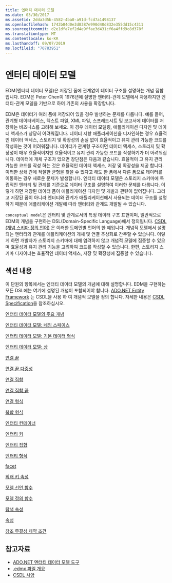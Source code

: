 ```yaml
---
title: 엔터티 데이터 모델
ms.date: 03/30/2017
ms.assetid: 2dda3d5b-4582-4ba0-a91d-fcd7a1498137
ms.openlocfilehash: 1742b04d0e3d8387e990d40d832e355dd15c4311
ms.sourcegitcommit: d2e1dfa7ef2d4e9ffae3d431cf6a4ffd9c8d378f
ms.translationtype: MT
ms.contentlocale: ko-KR
ms.lasthandoff: 09/07/2019
ms.locfileid: "70783951"
---
```

# <a name="entity-data-model"></a>엔터티 데이터 모델
EDM(엔터티 데이터 모델)은 저장된 폼에 관계없이 데이터 구조를 설명하는 개념 집합입니다. EDM은 Peter Chen이 1976년에 설명한 엔터티-관계 모델에서 차용하지만 엔터티-관계 모델을 기반으로 하여 기존의 사용을 확장합니다.  
  
 EDM은 데이터가 여러 폼에 저장되어 있을 경우 발생하는 문제를 다룹니다. 예를 들어, 관계형 데이터베이스, 텍스트 파일, XML 파일, 스프레드시트 및 보고서에 데이터를 저장하는 비즈니스를 고려해 보세요. 이 경우 데이터 모델링, 애플리케이션 디자인 및 데이터 액세스가 상당히 어려워집니다. 데이터 지향 애플리케이션을 디자인하는 경우 효율적인 데이터 액세스, 스토리지 및 확장성의 손실 없이 효율적이고 유지 관리 가능한 코드를 작성하는 것이 어려워집니다. 데이터가 관계형 구조이면 데이터 액세스, 스토리지 및 확장성이 매우 효율적이지만 효율적이고 유지 관리 가능한 코드를 작성하기가 더 어려워집니다. 데이터에 개체 구조가 있으면 장단점은 다음과 같습니다. 효율적이 고 유지 관리 가능한 코드를 작성 하는 것은 효율적인 데이터 액세스, 저장 및 확장성을 제공 합니다. 이러한 상쇄 간에 적절한 균형을 찾을 수 있다고 해도 한 폼에서 다른 폼으로 데이터를 이동하는 경우 새로운 문제가 발생합니다. 엔터티 데이터 모델은 스토리지 스키마에 독립적인 엔터티 및 관계를 기준으로 데이터 구조를 설명하여 이러한 문제를 다룹니다. 이렇게 하면 저장된 데이터 폼이 애플리케이션 디자인 및 개발과 관련이 없어집니다. 그리고 저장된 폼이 아니라 엔터티와 관계가 애플리케이션에서 사용되는 데이터 구조를 설명하기 때문에 애플리케이션 개발에 따라 엔터티와 관계도 개발될 수 있습니다.  
  
 `conceptual model`은 엔터티 및 관계로서의 특정 데이터 구조 표현이며, 일반적으로 EDM의 개념을 구현하는 DSL(Domain-Specific Language)에서 정의됩니다. [CSDL (개념 스키마 정의 언어)](./ef/language-reference/csdl-specification.md) 은 이러한 도메인별 언어의 한 예입니다. 개념적 모델에서 설명되는 엔터티와 관계를 애플리케이션의 개체 및 연결 추상화로 간주할 수 있습니다. 이렇게 하면 개발자가 스토리지 스키마에 대해 염려하지 않고 개념적 모델에 집중할 수 있으며 효율성과 유지 관리 기능을 고려하여 코드를 작성할 수 있습니다. 한편, 스토리지 스키마 디자이너는 효율적인 데이터 액세스, 저장 및 확장성에 집중할 수 있습니다.  
  
## <a name="in-this-section"></a>섹션 내용  
 이 단원의 항목에서는 엔터티 데이터 모델의 개념에 대해 설명합니다. EDM을 구현하는 모든 DSL에는 여기에 설명된 개념이 포함되어야 합니다. [ADO.NET Entity Framework](./ef/index.md) 는 CSDL을 사용 하 여 개념적 모델을 정의 합니다. 자세한 내용은 [CSDL Specification](./ef/language-reference/csdl-specification.md)을 참조하십시오.  
  
 [엔터티 데이터 모델의 주요 개념](entity-data-model-key-concepts.md)  
  
 [엔터티 데이터 모델: 네임 스페이스](entity-data-model-namespaces.md)  
  
 [엔터티 데이터 모델: 기본 데이터 형식](entity-data-model-primitive-data-types.md)  
  
 [엔터티 데이터 모델: 상](entity-data-model-inheritance.md)  
  
 [연결 끝](association-end.md)  
  
 [연결 끝 다중성](association-end-multiplicity.md)  
  
 [연결 집합](association-set.md)  
  
 [연결 집합 끝](association-set-end.md)  
  
 [연결 형식](association-type.md)  
  
 [복합 형식](complex-type.md)  
  
 [엔터티 컨테이너](entity-container.md)  
  
 [엔터티 키](entity-key.md)  
  
 [엔터티 집합](entity-set.md)  
  
 [엔터티 형식](entity-type.md)  
  
 [facet](facet.md)  
  
 [외래 키 속성](foreign-key-property.md)  
  
 [모델 선언 함수](model-declared-function.md)  
  
 [모델 정의 함수](model-defined-function.md)  
  
 [탐색 속성](navigation-property.md)  
  
 [속성](property.md)  
  
 [참조 무결성 제약 조건](referential-integrity-constraint.md)  
  
## <a name="see-also"></a>참고자료

- [ADO.NET 엔터티 데이터 모델 도구](https://docs.microsoft.com/previous-versions/dotnet/netframework-4.0/bb399249(v=vs.100))
- [.edmx 파일 개요](https://docs.microsoft.com/previous-versions/dotnet/netframework-4.0/cc982042(v=vs.100))
- [CSDL 사양](./ef/language-reference/csdl-specification.md)
